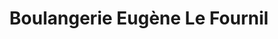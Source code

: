 ---
title: "Boulangerie Eugène Le Fournil"
url: /saintes/boulangerie-eugene-le-fournil/
shop: boulangerie
---